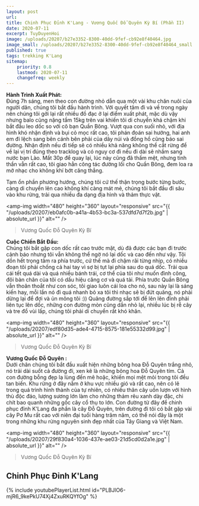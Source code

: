 ```yaml
---
layout: post
url: 
title: Chinh Phục Đỉnh K'Lang - Vương Quốc Đỗ Quyên Kỳ Bí (Phần II)
date: 2020-07-11
excerpt: TuyDuyenHoi
image: /uploads/20207/b27e3352-8300-40dd-9fef-cb92e8f40464.jpg
image_small: /uploads/20207/b27e3352-8300-40dd-9fef-cb92e8f40464_small.jpg
published: true
tags: trekking K'Lang 
sitemap:
    priority: 0.8
    lastmod: 2020-07-11
    changefreq: weekly
---
```


**Hành Trình Xuất Phát:**<br/>
Đúng 7h sáng, men theo con đường nhỏ dẫn qua một vài khu chăn nuôi của người dân, chúng tôi bắt đầu hành trình.
Với quyết tâm đi và về trong ngày nên chúng tôi gởi lại rất nhiều đồ đạc ở lại điểm xuất phát, mặc dù vậy nhưng balo cũng nặng tầm 15kg trên vai khiến tôi di chuyển khá chậm khi bắt đầu leo dốc so với cô bạn Quần Bông.
Vượt qua con suối nhỏ, với địa hình khó nhận định và bụi cỏ mọc rất cao, tôi phán đoán sai hướng, hai anh em đi lệch sang bên cánh bên phải của dãy núi và đồng hồ cũng báo sai đường. Nhận định nếu đi tiếp sẽ có nhiều khả năng không thể cắt rừng để về lại vị trí đúng theo tracklog và có nguy cơ đi nếu đi dài sẽ nhầm sang nước bạn Lào. Mất 30p để quay lại, lúc này cũng đã thấm mệt, nhưng tinh thần vẫn rất cao, tôi giao hẳn công tác đường lối cho Quần Bông, đem loa ra mở nhạc cho không khí bớt căng thẳng.

Tạm ổn phần phương hướng, chúng tôi cứ thế thận trọng bước từng bước, càng di chuyển lên cao không khí càng mát mẻ, chúng tôi bắt đầu đi sâu vào khu rừng, trải qua nhiều đa dạng địa hình và thảm thực vật.

<span><amp-img width="480" height="360" layout="responsive" src="{{ "/uploads/20207/eb0afc0b-a41a-4b53-bc3a-537dfd7d7f2b.jpg" | absolute_url }}" alt="" /></span>
<blockquote>Vương Quốc Đỗ Quyên Kỳ Bí</blockquote>

**Cuộc Chiến Bắt Đầu:**<br/>
Chúng tôi bắt gặp con dốc rất cao trước mặt, dù đã được các bạn đi trước cảnh báo nhưng tôi vẫn không thể ngờ nó lại dốc và cao đến như vậy.
Tôi dồn hết trọng tâm ra phía trước, cứ thế mà đi chậm rãi từng nhịp, có nhiều đoạn tôi phải chống cả hai tay vì sợ bị tụt lại phía sau do quá dốc.
Trải qua cái tết quá dài và quá nhiều bánh trái, cơ thể của tôi như muốn đình công, đôi bàn chân của tôi có dấu hiệu căng cơ và quá tải. Phía trước Quần Bông vẫn thoăn thoắt như con sóc, tôi giao luôn cái loa cho nó, sau này lại là sáng kiến hay, mỗi lần nó đi quá nhanh bỏ xa tôi thì nhạc sẽ bị đứt quãng, nó phải dừng lại để đợi và ủn mông tôi :))
Quãng đường sắp tới để lên lên đỉnh phải liên tục lên dốc, những con đường mòn cũng dần nhỏ lại, nhiều lúc bị rễ cây và tre đổ vùi lấp, chúng tôi phải di chuyển rất khó khăn.

<span><amp-img width="480" height="360" layout="responsive" src="{{ "/uploads/20207/edf80d35-ade4-4715-8575-181e55332d99.jpg" | absolute_url }}" alt="" /></span>
<blockquote>Vương Quốc Đỗ Quyên Kỳ Bí</blockquote>

**Vương Quốc Đỗ Quyên :**<br/>
Dưới chân chúng tôi bắt đầu xuất hiện những bông hoa Đỗ Quyên trắng nhỏ, nó trải dài suốt cả đường đi, xen kẽ là những bông hoa Đỗ Quyên tím. Cả con đường bỗng đẹp lạ lùng đến mê hoặc, khiến mọi mệt mỏi trong tôi đều tan biến.
Khu rừng ở đây nằm ở khu vực nhiều gió và rất cao, nên có lẽ trong quá trình hình thành của tự nhiên, có nhiều thân cây uốn lượn với hình thù độc đáo, lượng sương lớn làm cho những thảm rêu xanh dày đặc, chi chít bao quanh những gốc cây cổ thụ to lớn.
Con đường từ đây để chinh phục đỉnh K'Lang đa phần là cây Đỗ Quyên, trên đường đi tôi có bắt gặp vài cây Pơ Mu rất cao với niên đại tuổi hàng trăm năm, có thể nói đây là một trong những khu rừng nguyên sinh đẹp nhất của Tây Giang và Việt Nam.

<span><amp-img width="480" height="360" layout="responsive" src="{{ "/uploads/20207/29f830a4-1036-437e-ae03-21d5cd0d2a1e.jpg" | absolute_url }}" alt="" /></span>
<blockquote>Vương Quốc Đỗ Quyên Kỳ Bí</blockquote>

<h2>Chinh Phục Đỉnh K'Lang</h2>
<div>
    {% include youtubePlayerList.html id="PLBJlO6-mjR6_9kePkU74Xj4ZxuRKQYfOg" %}
</div>



